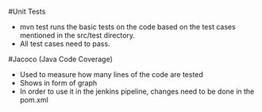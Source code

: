 #Unit Tests
- mvn test runs the basic tests on the code based on the test cases mentioned in the src/test directory.
- All test cases need to pass.

#Jacoco (Java Code Coverage)
- Used to measure how many lines of the code are tested
- Shows in form of graph
- In order to use it in the jenkins pipeline, changes need to be done in the pom.xml
